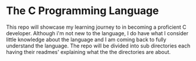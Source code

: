 # The C Programming Language

This repo will showcase my learning journey to in becoming a proficient C developer. Although i'm not new to the language, I do have what I consider little knowledge about the language and I am coming back to fully understand the language. The repo will be divided into sub directories each having their readmes' explaining what the the directories are about.
